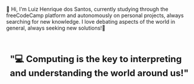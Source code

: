 👋 Hi, I'm Luiz Henrique dos Santos, currently studying through the freeCodeCamp platform and autonomously on personal projects, always searching for new knowledge. I love debating aspects of the world in general, always seeking new solutions!🚀
                <div style="background-color: light-gray; padding: 10px; border-radius: 5px;">
                        <h2 style="font-size:24px">"💻 Computing is the key to interpreting and understanding the world around us!"</h2>
                </div>

